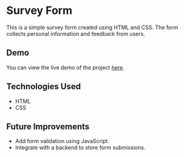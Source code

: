 # Survey Form

This is a simple survey form created using HTML and CSS. The form collects personal information and feedback from users.

## Demo

You can view the live demo of the project [here](https://rinnnshinnn.github.io/survey-form/).

## Technologies Used

- HTML
- CSS

## Future Improvements

- Add form validation using JavaScript.
- Integrate with a backend to store form submissions.
